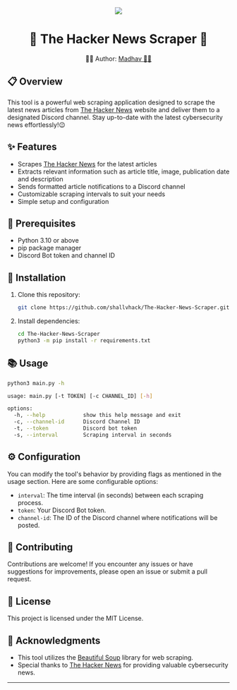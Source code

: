 <div align="center">
  <a href="https://shallvhack.github.io"><img src="https://camo.githubusercontent.com/c0dca71e8f9333fa3870ebe0149ea7fd6ca4d27c02504cbef02af1ecf50fc0e2/68747470733a2f2f7062732e7477696d672e636f6d2f70726f66696c655f62616e6e6572732f333232343030363932382f313631313038353130332f3135303078353030" /></a>
  <h1>🌟 The Hacker News Scraper 🌟</h1>
   <p>👩‍💻 Author: <a href="https://github.com/mymadhavyadav07">Madhav 👩‍💻</a></p>
</div>


## 📋 Overview
This tool is a powerful web scraping application designed to scrape the latest news articles from [The Hacker News](https://thehackernews.com/) website and deliver them to a designated Discord channel. Stay up-to-date with the latest cybersecurity news effortlessly!😉


## ✨ Features

- Scrapes [The Hacker News](https://thehackernews.com/) for the latest articles
- Extracts relevant information such as article title, image, publication date and description
- Sends formatted article notifications to a Discord channel
- Customizable scraping intervals to suit your needs
- Simple setup and configuration

## 🔧 Prerequisites

- Python 3.10 or above
- pip package manager
- Discord Bot token and channel ID

## 🚀 Installation

1. Clone this repository:
   ```bash
   git clone https://github.com/shallvhack/The-Hacker-News-Scraper.git
2. Install dependencies:
   ```bash
   cd The-Hacker-News-Scraper
   python3 -m pip install -r requirements.txt


## 📚 Usage

```bash
python3 main.py -h

usage: main.py [-t TOKEN] [-c CHANNEL_ID] [-h]

options:
  -h, --help            show this help message and exit
  -c, --channel-id      Discord Channel ID
  -t, --token           Discord bot token
  -s, --interval        Scraping interval in seconds
```

## ⚙️ Configuration
You can modify the tool's behavior by providing flags as mentioned in the usage section. Here are some configurable options:

- `interval`: The time interval (in seconds) between each scraping process.  
- `token`: Your Discord Bot token.  
- `channel-id`: The ID of the Discord channel where notifications will be posted.  

## 💪 Contributing
Contributions are welcome! If you encounter any issues or have suggestions for improvements, please open an issue or submit a pull request.

## 📜  License
This project is licensed under the MIT License.

## 🙏 Acknowledgments
- This tool utilizes the [Beautiful Soup](https://www.crummy.com/software/BeautifulSoup/) library for web scraping.
- Special thanks to [The Hacker News](https://thehackernews.com/) for providing valuable cybersecurity news.

*** 


